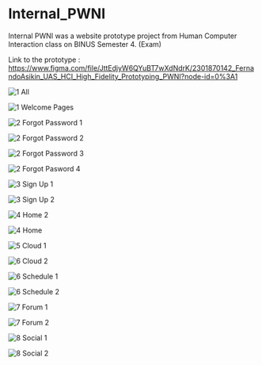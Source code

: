 # Internal_PWNI
Internal PWNI was a website prototype project from Human Computer Interaction class on BINUS Semester 4. (Exam)

Link to the prototype : https://www.figma.com/file/JttEdjyW6QYuBT7wXdNdrK/2301870142_FernandoAsikin_UAS_HCI_High_Fidelity_Prototyping_PWNI?node-id=0%3A1


![1  All](https://user-images.githubusercontent.com/59933093/137050520-69feee9c-b153-4487-88a9-518356525039.png)

![1  Welcome Pages](https://user-images.githubusercontent.com/59933093/137051483-aca3bce0-3b98-404a-b669-415070a88ae1.jpeg)

![2  Forgot Password 1](https://user-images.githubusercontent.com/59933093/137051484-552a9cf2-f507-4140-b859-a7e3ab6e4201.jpeg)

![2  Forgot Password 2](https://user-images.githubusercontent.com/59933093/137051486-46b8b113-bfeb-4be3-82eb-5568a5310c11.jpeg)

![2  Forgot Password 3](https://user-images.githubusercontent.com/59933093/137051490-5dd17e29-dbd7-4125-9363-67e46ff3a902.jpeg)

![2  Forgot Pasword 4](https://user-images.githubusercontent.com/59933093/137051430-ebd383a0-0546-4166-858b-378c52d9aa06.jpeg)

![3  Sign Up 1](https://user-images.githubusercontent.com/59933093/137051434-c9edcf3a-50a1-4f9c-a440-70b9a8f4dd84.jpeg)

![3  Sign Up 2](https://user-images.githubusercontent.com/59933093/137051441-03c2eefd-634f-46f9-9606-4ebe39ed1543.jpeg)

![4  Home 2](https://user-images.githubusercontent.com/59933093/137051448-d214c067-50ce-4f58-a3c0-5ef65ccb3f4d.jpeg)

![4  Home](https://user-images.githubusercontent.com/59933093/137051459-3c7a69fb-c8cf-44ea-8e12-869226c09e6d.jpeg)

![5  Cloud 1](https://user-images.githubusercontent.com/59933093/137051462-3eaa4e20-188a-4cab-b9eb-97b54cc01b3e.jpeg)

![6  Cloud 2](https://user-images.githubusercontent.com/59933093/137051466-2d12d9fe-ecfb-4f16-a45e-7214977711ae.jpeg)

![6  Schedule 1](https://user-images.githubusercontent.com/59933093/137051468-9281a749-7114-4c73-9096-6537cb04d66a.jpeg)

![6  Schedule 2](https://user-images.githubusercontent.com/59933093/137051469-b5482bb0-92b4-4bc9-a112-cf0944c215a1.jpeg)

![7  Forum 1](https://user-images.githubusercontent.com/59933093/137051474-61e3c067-d3d2-487a-a129-239e74aad4cf.jpeg)

![7  Forum 2](https://user-images.githubusercontent.com/59933093/137051476-ee5f1f33-6988-4bfd-bd36-ac75c4ac3502.jpeg)

![8  Social 1](https://user-images.githubusercontent.com/59933093/137051478-afdc61ce-956e-47b3-83eb-64e9a305df08.jpeg)

![8  Social 2](https://user-images.githubusercontent.com/59933093/137051482-15d8a8ba-3375-4857-b9ef-f0dd5efeea5a.jpeg)

